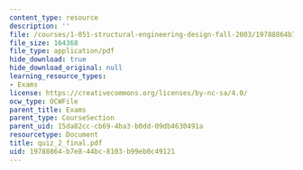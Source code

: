 ```yaml
---
content_type: resource
description: ''
file: /courses/1-051-structural-engineering-design-fall-2003/19788864b7e844bc8103b99eb0c49121_quiz_2_final.pdf
file_size: 164368
file_type: application/pdf
hide_download: true
hide_download_original: null
learning_resource_types:
- Exams
license: https://creativecommons.org/licenses/by-nc-sa/4.0/
ocw_type: OCWFile
parent_title: Exams
parent_type: CourseSection
parent_uid: 15da82cc-cb69-4ba3-b0dd-09db4630491a
resourcetype: Document
title: quiz_2_final.pdf
uid: 19788864-b7e8-44bc-8103-b99eb0c49121
---
```

